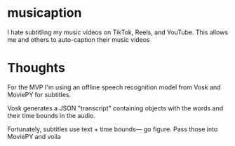 # musicaption

I hate subtitling my music videos on TikTok, Reels, and YouTube. This allows me and others to auto-caption their music videos

# Thoughts

For the MVP I'm using an offline speech recognition model from Vosk and MoviePY for subtitles.

Vosk generates a JSON "transcript" containing objects with the words and their time bounds in the audio.

Fortunately, subtitles use text + time bounds— go figure. Pass those into MoviePY and voila

